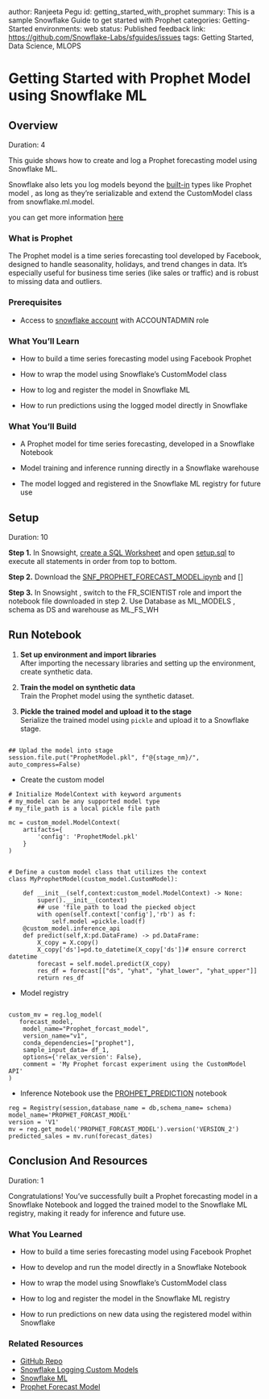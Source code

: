 author: Ranjeeta Pegu
id: getting_started_with_prophet
summary: This is a sample Snowflake Guide to get started with Prophet
categories: Getting-Started
environments: web
status: Published 
feedback link: https://github.com/Snowflake-Labs/sfguides/issues
tags: Getting Started, Data Science, MLOPS 

# Getting Started with Prophet Model using Snowflake ML
<!-- ------------------------ -->
## Overview 
Duration: 4


This guide shows how to create and log a Prophet forecasting model using Snowflake ML. 

Snowflake also lets you log models beyond the [built-in](https://docs.snowflake.com/en/developer-guide/snowflake-ml/model-registry/built-in-models/overview) types like Prophet model , as long as they’re serializable and extend the CustomModel class from snowflake.ml.model.

you can get more information [here](https://docs.snowflake.com/en/developer-guide/snowflake-ml/model-registry/bring-your-own-model-types)

### What is Prophet
The Prophet model is a time series forecasting tool developed by Facebook, designed to handle seasonality, holidays, and trend changes in data. It’s especially useful for business time series (like sales or traffic) and is robust to missing data and outliers.

### Prerequisites
- Access to [snowflake account](https://signup.snowflake.com/) with ACCOUNTADMIN role

### What You’ll Learn 
- How to build a time series forecasting model using Facebook Prophet

- How to wrap the model using Snowflake’s CustomModel class

- How to log and register the model in Snowflake ML

- How to run predictions using the logged model directly in Snowflake


### What You’ll Build 
- A Prophet model for time series forecasting, developed in a Snowflake Notebook

- Model training and inference running directly in a Snowflake warehouse

- The model logged and registered in the Snowflake ML registry for future use

<!-- ------------------------ -->
## Setup
Duration: 10

**Step 1.** In Snowsight, [create a SQL Worksheet](https://docs.snowflake.com/en/user-guide/ui-snowsight-worksheets-gs?_fsi=THrZMtDg,%20THrZMtDg&_fsi=THrZMtDg,%20THrZMtDg#create-worksheets-from-a-sql-file) and open [setup.sql](https://github.com/Snowflake-Labs/sfguide-getting-started-with-prophet-using-snowflake-ml/blob/main/setup.sql) to execute all statements in order from top to bottom.

**Step 2.** Download the [SNF_PROPHET_FORECAST_MODEL.ipynb](https://github.com/Snowflake-Labs/sfguide-getting-started-with-prophet-using-snowflake-ml/blob/main/SNF_PROPHET_FORCAST_MODEL.ipynb) and []

**Step 3.**  In Snowsight , switch to the FR_SCIENTIST role and import the notebook file downloaded in step 2. Use Database as ML_MODELS , schema as DS and warehouse as ML_FS_WH


<!-- ------------------------ -->
## Run Notebook
1. **Set up environment and import libraries**  
   After importing the necessary libraries and setting up the environment, create synthetic data.

2. **Train the model on synthetic data**  
   Train the Prophet model using the synthetic dataset.

3. **Pickle the trained model and upload it to the stage**  
   Serialize the trained model using `pickle` and upload it to a Snowflake stage.

```pickle.dump(my_forcast_model, open('ProphetModel.pkl', 'wb'))

## Uplad the model into stage
session.file.put("ProphetModel.pkl", f"@{stage_nm}/", auto_compress=False)
```
- Create the custom model 
```
# Initialize ModelContext with keyword arguments
# my_model can be any supported model type
# my_file_path is a local pickle file path

mc = custom_model.ModelContext(
    artifacts={
        'config': 'ProphetModel.pkl'
    }
)


# Define a custom model class that utilizes the context
class MyProphetModel(custom_model.CustomModel):

    def __init__(self,context:custom_model.ModelContext) -> None:
        super().__init__(context)
        ## use 'file_path to load the piecked object
        with open(self.context['config'],'rb') as f:
            self.model =pickle.load(f)
    @custom_model.inference_api
    def predict(self,X:pd.DataFrame) -> pd.DataFrame:
        X_copy = X.copy()
        X_copy['ds']=pd.to_datetime(X_copy['ds'])# ensure correrct datetime
        forecast = self.model.predict(X_copy)
        res_df = forecast[["ds", "yhat", "yhat_lower", "yhat_upper"]]
        return res_df
```

- Model registry 
```reg = Registry(session,database_name = db,schema_name= schema)

custom_mv = reg.log_model(
   forecast_model,
    model_name="Prophet_forcast_model",
    version_name="v1",
    conda_dependencies=["prophet"],
    sample_input_data= df_1,
    options={'relax_version': False},
    comment = 'My Prophet forcast experiment using the CustomModel API'
)
```
- Inference Notebook
use the [PROHPET_PREDICTION](https://github.com/Snowflake-Labs/sfguide-getting-started-with-prophet-using-snowflake-ml/blob/main/PROPHET_PREDICTION.ipynb) notebook

```
reg = Registry(session,database_name = db,schema_name= schema)
model_name='PROPHET_FORCAST_MODEL'
version = 'V1'
mv = reg.get_model('PROPHET_FORCAST_MODEL').version('VERSION_2')
predicted_sales = mv.run(forecast_dates)
```

<!-- ------------------------ -->
## Conclusion And Resources
Duration: 1

Congratulations! You’ve successfully built a Prophet forecasting model in a Snowflake Notebook and logged the trained model to the Snowflake ML registry, making it ready for inference and future use.

### What You Learned
- How to build a time series forecasting model using Facebook Prophet

- How to develop and run the model directly in a Snowflake Notebook

- How to wrap the model using Snowflake’s CustomModel class

- How to log and register the model in the Snowflake ML registry

- How to run predictions on new data using the registered model within Snowflake

### Related Resources
- [GitHub Repo](https://github.com/Snowflake-Labs/sfguide-getting-started-with-prophet-using-snowflake-ml)
- [Snowflake Logging Custom Models](https://docs.snowflake.com/en/developer-guide/snowflake-ml/model-registry/bring-your-own-model-types)
- [Snowflake ML](https://www.snowflake.com/en/data-cloud/snowflake-ml/)
- [Prophet Forecast Model](https://facebook.github.io/prophet/docs/quick_start.html)

